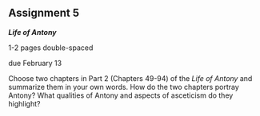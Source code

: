 ## Assignment 5
**_Life of Antony_**

1-2 pages double-spaced

due February 13

Choose two chapters in Part 2 (Chapters 49-94) of the _Life of Antony_ and summarize them in your own words. How do the two chapters portray Antony? What qualities of Antony and aspects of asceticism do they highlight?
